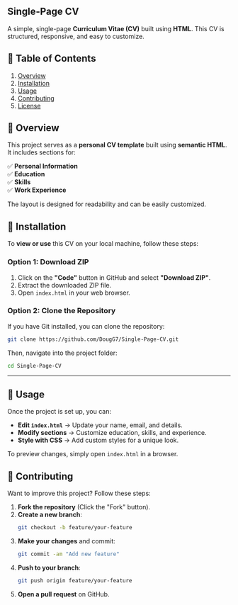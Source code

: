 ## **Single-Page CV**  
A simple, single-page **Curriculum Vitae (CV)** built using **HTML**. This CV is structured, responsive, and easy to customize.

## 📑 **Table of Contents**
1. [Overview](#overview)  
2. [Installation](#installation)  
3. [Usage](#usage)  
4. [Contributing](#contributing)  
5. [License](#license)  

## 📝 **Overview**  
This project serves as a **personal CV template** built using **semantic HTML**. It includes sections for:  

✅ **Personal Information**  
✅ **Education**  
✅ **Skills**  
✅ **Work Experience**    

The layout is designed for readability and can be easily customized.

## 🚀 **Installation**  
To **view or use** this CV on your local machine, follow these steps:

### **Option 1: Download ZIP**
1. Click on the **"Code"** button in GitHub and select **"Download ZIP"**.  
2. Extract the downloaded ZIP file.  
3. Open `index.html` in your web browser.

### **Option 2: Clone the Repository**  
If you have Git installed, you can clone the repository:

```bash
git clone https://github.com/DougG7/Single-Page-CV.git
```

Then, navigate into the project folder:

```bash
cd Single-Page-CV
```

---

## 🎨 **Usage**  
Once the project is set up, you can:  

- **Edit `index.html`** → Update your name, email, and details.  
- **Modify sections** → Customize education, skills, and experience.  
- **Style with CSS** → Add custom styles for a unique look.  

To preview changes, simply open `index.html` in a browser.

## 🤝 **Contributing**  
Want to improve this project? Follow these steps:  

1. **Fork the repository** (Click the "Fork" button).  
2. **Create a new branch**:
   ```bash
   git checkout -b feature/your-feature
   ```
3. **Make your changes** and commit:
   ```bash
   git commit -am "Add new feature"
   ```
4. **Push to your branch**:
   ```bash
   git push origin feature/your-feature
   ```
5. **Open a pull request** on GitHub.
